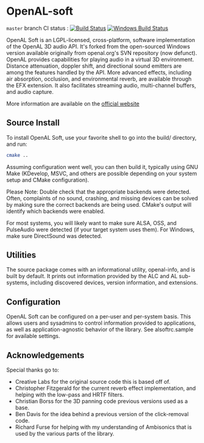 OpenAL-soft
===========

`master` branch CI status :  [![Build Status](https://travis-ci.org/kcat/openal-soft.svg?branch=master)](https://travis-ci.org/kcat/openal-soft) [![Windows Build Status](https://ci.appveyor.com/api/projects/status/github/kcat/openal-soft?branch=master&svg=true)](https://ci.appveyor.com/api/projects/status/github/kcat/openal-soft?branch=master&svg=true)

OpenAL Soft is an LGPL-licensed, cross-platform, software implementation of the OpenAL 3D audio API. It's forked from the open-sourced Windows version available originally from openal.org's SVN repository (now defunct).
OpenAL provides capabilities for playing audio in a virtual 3D environment. Distance attenuation, doppler shift, and directional sound emitters are among the features handled by the API. More advanced effects, including air absorption, occlusion, and environmental reverb, are available through the EFX extension. It also facilitates streaming audio, multi-channel buffers, and audio capture.

More information are available on the [official website](http://openal-soft.org/)

Source Install
-------------
To install OpenAL Soft, use your favorite shell to go into the build/
directory, and run:

```bash
cmake ..
```

Assuming configuration went well, you can then build it, typically using GNU
Make (KDevelop, MSVC, and others are possible depending on your system setup
and CMake configuration).

Please Note: Double check that the appropriate backends were detected. Often,
complaints of no sound, crashing, and missing devices can be solved by making
sure the correct backends are being used. CMake's output will identify which
backends were enabled.

For most systems, you will likely want to make sure ALSA, OSS, and PulseAudio
were detected (if your target system uses them). For Windows, make sure
DirectSound was detected.


Utilities
---------
The source package comes with an informational utility, openal-info, and is
built by default. It prints out information provided by the ALC and AL sub-
systems, including discovered devices, version information, and extensions.


Configuration
-------------

OpenAL Soft can be configured on a per-user and per-system basis. This allows
users and sysadmins to control information provided to applications, as well
as application-agnostic behavior of the library. See alsoftrc.sample for
available settings.


Acknowledgements
----------------

Special thanks go to:

 - Creative Labs for the original source code this is based off of.
 - Christopher Fitzgerald for the current reverb effect implementation, and
helping with the low-pass and HRTF filters.
 - Christian Borss for the 3D panning code previous versions used as a base.
 - Ben Davis for the idea behind a previous version of the click-removal code.
 - Richard Furse for helping with my understanding of Ambisonics that is used by
the various parts of the library.
